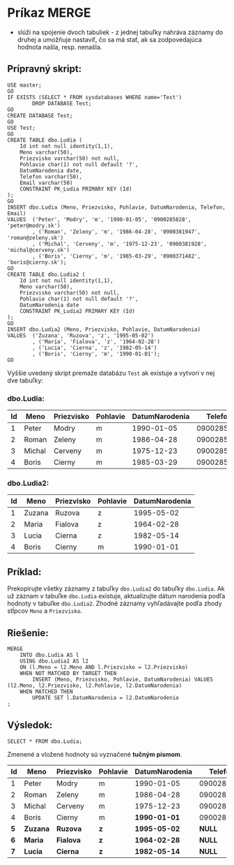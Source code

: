 # Príkaz MERGE
- slúži na spojenie dvoch tabuliek - z jednej tabuľky nahráva záznamy do druhej a umožňuje nastaviť, čo sa má stať, ak sa zodpovedajúca hodnota našla, resp. nenašla.

## Prípravný skript:
```TSQL
USE master;
GO
IF EXISTS (SELECT * FROM sysdatabases WHERE name='Test')
		DROP DATABASE Test;
GO
CREATE DATABASE Test;
GO
USE Test;
GO
CREATE TABLE dbo.Ludia (
    Id int not null identity(1,1),
    Meno varchar(50),
    Priezvisko varchar(50) not null,
    Pohlavie char(1) not null default '?',
    DatumNarodenia date,
    Telefon varchar(50),
    Email varchar(50)
    CONSTRAINT PK_Ludia PRIMARY KEY (Id)
);
GO
INSERT dbo.Ludia (Meno, Priezvisko, Pohlavie, DatumNarodenia, Telefon, Email)
VALUES  ('Peter', 'Modry', 'm', '1990-01-05', '0900285828', 'peter@modry.sk')
        , ('Roman', 'Zeleny', 'm', '1986-04-28', '0900381947', 'roman@zeleny.sk')
        , ('Michal', 'Cerveny', 'm', '1975-12-23', '0900381928', 'michal@cerveny.sk')
        , ('Boris', 'Cierny', 'm', '1985-03-29', '0900371482', 'boris@cierny.sk');
GO
CREATE TABLE dbo.Ludia2 (
    Id int not null identity(1,1),
    Meno varchar(50),
    Priezvisko varchar(50) not null,
    Pohlavie char(1) not null default '?',
    DatumNarodenia date
    CONSTRAINT PK_Ludia2 PRIMARY KEY (Id)
);
GO
INSERT dbo.Ludia2 (Meno, Priezvisko, Pohlavie, DatumNarodenia)
VALUES  ('Zuzana', 'Ruzova', 'z', '1995-05-02')
        , ('Maria', 'Fialova', 'z', '1964-02-28')
        , ('Lucia', 'Cierna', 'z', '1982-05-14')
        , ('Boris', 'Cierny', 'm', '1990-01-01');
GO
```

Vyššie uvedený skript premaže databázu `Test` ak existuje a vytvorí v nej dve tabuľky:
### dbo.Ludia:

|Id|Meno|Priezvisko|Pohlavie|DatumNarodenia|Telefon|Email|
|---|---|---|---|---|---|---|
|1|Peter|Modry|m|1990-01-05|0900285828|peter@modry.sk|
|2|Roman|Zeleny|m|1986-04-28|0900285828|roman@zeleny.sk|
|3|Michal|Cerveny|m|1975-12-23|0900285828|michal@cerveny.sk|
|4|Boris|Cierny|m|1985-03-29|0900285828|boris@cierny.sk|

### dbo.Ludia2:

|Id|Meno|Priezvisko|Pohlavie|DatumNarodenia|
|---|---|---|---|---|
|1|Zuzana|Ruzova|z|1995-05-02|
|2|Maria|Fialova|z|1964-02-28|
|3|Lucia|Cierna|z|1982-05-14|
|4|Boris|Cierny|m|1990-01-01|

## Príklad:
Prekopírujte všetky záznamy z tabuľky `dbo.Ludia2` do tabuľky `dbo.Ludia`. 
Ak už záznam v tabuľke `dbo.Ludia` existuje, aktualizujte dátum narodenia podľa hodnoty v tabuľke `dbo.Ludia2`.
Zhodné záznamy vyhľadávajte podľa zhody stĺpcov `Meno` a `Priezvisko`.

## Riešenie:

```TSQL
MERGE
    INTO dbo.Ludia AS l
    USING dbo.Ludia2 AS l2
    ON (l.Meno = l2.Meno AND l.Priezvisko = l2.Priezvisko)
    WHEN NOT MATCHED BY TARGET THEN
        INSERT (Meno, Priezvisko, Pohlavie, DatumNarodenia) VALUES (l2.Meno, l2.Priezvisko, l2.Pohlavie, l2.DatumNarodenia)
    WHEN MATCHED THEN 
        UPDATE SET l.DatumNarodenia = l2.DatumNarodenia
;
```

## Výsledok:

```TSQL
SELECT * FROM dbo.Ludia;
```

Zmenené a vložené hodnoty sú vyznačené **tučným písmom**.

|Id|Meno|Priezvisko|Pohlavie|DatumNarodenia|Telefon|Email|
|---|---|---|---|---|---|---|
|1|Peter|Modry|m|1990-01-05|0900285828|peter@modry.sk|
|2|Roman|Zeleny|m|1986-04-28|0900285828|roman@zeleny.sk|
|3|Michal|Cerveny|m|1975-12-23|0900285828|michal@cerveny.sk|
|4|Boris|Cierny|m|**1990-01-01**|0900285828|boris@cierny.sk|
|**5**|**Zuzana**|**Ruzova**|**z**|**1995-05-02**|**NULL**|**NULL**|
|**6**|**Maria**|**Fialova**|**z**|**1964-02-28**|**NULL**|**NULL**|
|**7**|**Lucia**|**Cierna**|**z**|**1982-05-14**|**NULL**|**NULL**|